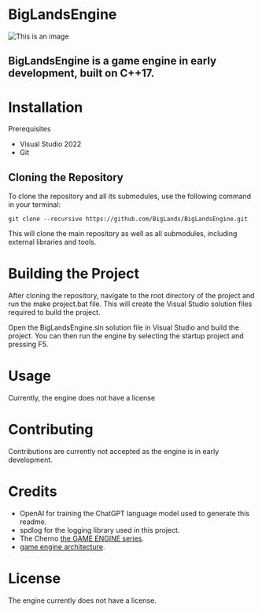 # BigLandsEngine

![This is an image](https://yt3.googleusercontent.com/UP1_T3eJXBpiHMoAf0Uife_FBzUhDNp_bkVdXhjk1aK45eMZkiKiSP-wZX5AQWciDt68GBIJ8g=s176-c-k-c0x00ffffff-no-rj)


## BigLandsEngine is a game engine in early development, built on C++17.

# Installation
Prerequisites
- Visual Studio 2022
- Git
## Cloning the Repository
To clone the repository and all its submodules, use the following command in your terminal:
```
git clone --recursive https://github.com/BigLands/BigLandsEngine.git
```
This will clone the main repository as well as all submodules, including external libraries and tools.

# Building the Project
After cloning the repository, navigate to the root directory of the project and run the make project.bat file. This will create the Visual Studio solution files required to build the project.

Open the BigLandsEngine.sln solution file in Visual Studio and build the project. You can then run the engine by selecting the startup project and pressing F5.

# Usage
Currently, the engine does not have a license

# Contributing
Contributions are currently not accepted as the engine is in early development.

# Credits
- OpenAI for training the ChatGPT language model used to generate this readme.
- spdlog for the logging library used in this project.
- The Cherno [the GAME ENGINE series](https://www.youtube.com/watch?v=JxIZbV_XjAs&list=PLlrATfBNZ98dC-V-N3m0Go4deliWHPFwT).
- [game engine architecture](https://www.gameenginebook.com/).
# License
The engine currently does not have a license.
